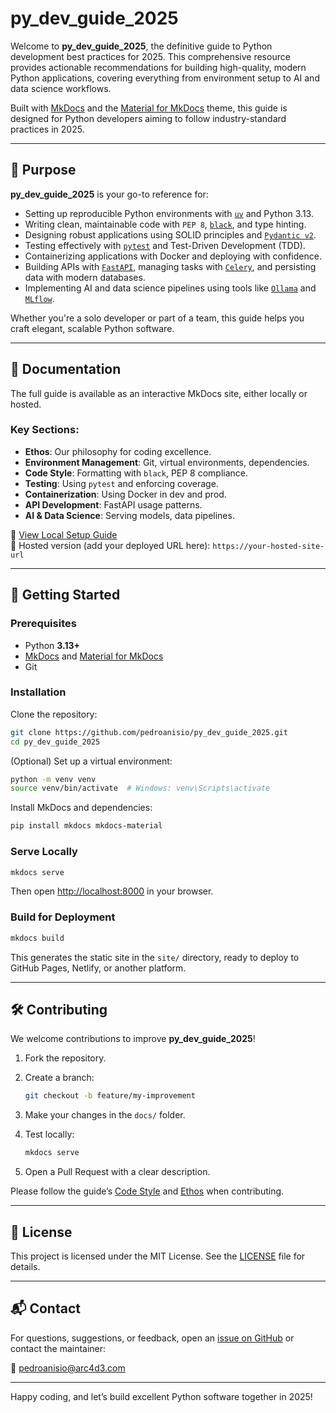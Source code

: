 # py_dev_guide_2025

Welcome to **py_dev_guide_2025**, the definitive guide to Python development best practices for 2025. This comprehensive resource provides actionable recommendations for building high-quality, modern Python applications, covering everything from environment setup to AI and data science workflows.

Built with [MkDocs](https://www.mkdocs.org/) and the [Material for MkDocs](https://squidfunk.github.io/mkdocs-material/) theme, this guide is designed for Python developers aiming to follow industry-standard practices in 2025.

---

## 🎯 Purpose

**py_dev_guide_2025** is your go-to reference for:

- Setting up reproducible Python environments with [`uv`](https://github.com/astral-sh/uv) and Python 3.13.
- Writing clean, maintainable code with `PEP 8`, [`black`](https://github.com/psf/black), and type hinting.
- Designing robust applications using SOLID principles and [`Pydantic v2`](https://docs.pydantic.dev/latest/).
- Testing effectively with [`pytest`](https://docs.pytest.org/) and Test-Driven Development (TDD).
- Containerizing applications with Docker and deploying with confidence.
- Building APIs with [`FastAPI`](https://fastapi.tiangolo.com/), managing tasks with [`Celery`](https://docs.celeryq.dev/), and persisting data with modern databases.
- Implementing AI and data science pipelines using tools like [`Ollama`](https://ollama.ai/) and [`MLflow`](https://mlflow.org/).

Whether you're a solo developer or part of a team, this guide helps you craft elegant, scalable Python software.

---

## 📖 Documentation

The full guide is available as an interactive MkDocs site, either locally or hosted.

### Key Sections:
- **Ethos**: Our philosophy for coding excellence.
- **Environment Management**: Git, virtual environments, dependencies.
- **Code Style**: Formatting with `black`, PEP 8 compliance.
- **Testing**: Using `pytest` and enforcing coverage.
- **Containerization**: Using Docker in dev and prod.
- **API Development**: FastAPI usage patterns.
- **AI & Data Science**: Serving models, data pipelines.

📍 [View Local Setup Guide](#-getting-started)  
📍 Hosted version (add your deployed URL here): `https://your-hosted-site-url`

---

## 🚀 Getting Started

### Prerequisites

- Python **3.13+**  
- [MkDocs](https://www.mkdocs.org/) and [Material for MkDocs](https://squidfunk.github.io/mkdocs-material/)
- Git

### Installation

Clone the repository:

```bash
git clone https://github.com/pedroanisio/py_dev_guide_2025.git
cd py_dev_guide_2025
````

(Optional) Set up a virtual environment:

```bash
python -m venv venv
source venv/bin/activate  # Windows: venv\Scripts\activate
```

Install MkDocs and dependencies:

```bash
pip install mkdocs mkdocs-material
```

### Serve Locally

```bash
mkdocs serve
```

Then open [http://localhost:8000](http://localhost:8000) in your browser.

### Build for Deployment

```bash
mkdocs build
```

This generates the static site in the `site/` directory, ready to deploy to GitHub Pages, Netlify, or another platform.

---

## 🛠️ Contributing

We welcome contributions to improve **py\_dev\_guide\_2025**!

1. Fork the repository.
2. Create a branch:

   ```bash
   git checkout -b feature/my-improvement
   ```
3. Make your changes in the `docs/` folder.
4. Test locally:

   ```bash
   mkdocs serve
   ```
5. Open a Pull Request with a clear description.

Please follow the guide’s [Code Style](docs/style.md) and [Ethos](docs/ethos.md) when contributing.

---

## 📜 License

This project is licensed under the MIT License. See the [LICENSE](LICENSE) file for details.

---

## 📬 Contact

For questions, suggestions, or feedback, open an [issue on GitHub](https://github.com/pedroanisio/py_dev_guide_2025/issues) or contact the maintainer:

📧 [pedroanisio@arc4d3.com](mailto:pedroanisio@arc4d3.com)

---

Happy coding, and let’s build excellent Python software together in 2025!

